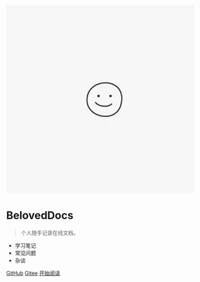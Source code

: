 <!-- _coverpage.md -->

![logo](image/logo.jpg ':size=8%')

# BelovedDocs

> 个人随手记录在线文档。

- 学习笔记
- 常见问题
- 杂谈

[GitHub](https://github.com/beloved-zh)
[Gitee](https://gitee.com/beloved_zh)
[开始阅读](#BelovedDocs)
